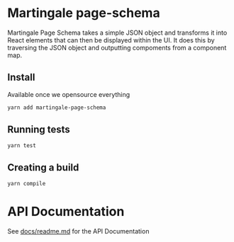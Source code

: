 # Martingale page-schema

Martingale Page Schema takes a simple JSON object and transforms it into React elements that can then be displayed within the UI. It does this by traversing the JSON object and outputting compoments from a component map.

## Install

Available once we opensource everything

```sh
yarn add martingale-page-schema
```

## Running tests

```
yarn test
```

## Creating a build

```
yarn compile
```

# API Documentation

See [docs/readme.md](docs/readme.md) for the API Documentation
